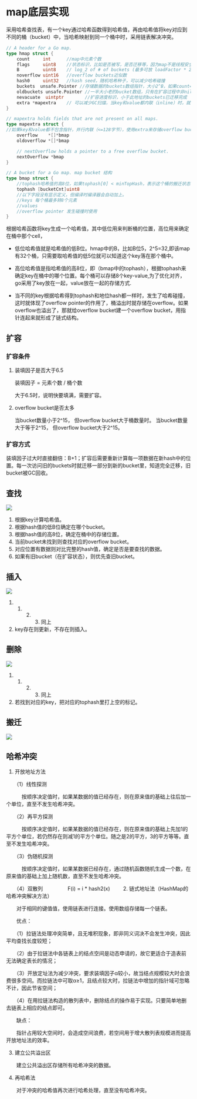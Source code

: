 # map底层实现

采用哈希查找表，有一个key通过哈希函数得到哈希值，再由哈希值将key对应到不同的桶（bucket）中，当哈希映射到同一个桶中时，采用链表解决冲突。

```go
// A header for a Go map.
type hmap struct {
	count     int      //map中元素个数
	flags     uint8    //状态标识，比如是否被写，是否迁移等，因为map不是线程安全的，所以操作时需要判断flags 
	B         uint8    // log_2 of # of buckets (最多可放 loadFactor * 2^B 个元素。 即 6.5*2^B)
	noverflow uint16   //overflow buckets近似数
	hash0     uint32   //hash seed，随机哈希种子，可以减少哈希碰撞
    buckets  unsafe.Pointer //存储数据的buckets数组指针，大小2^B，如果count=0，可能是nil
	oldbuckets unsafe.Pointer //一半大小老的bucket数组，只有在扩容过程中非nil
    nevacuate  uintptr        //扩容进度标识，小于此地址的buckets已迁移完成
	extra *mapextra    // 可以减少GC扫描，当key和value都内联（inline）时，就会使用该字段
}
```

```go
// mapextra holds fields that are not present on all maps.
type mapextra struct {
//如果key和value都不包含指针，并行内联（<=128字节），使用extra来存储overflow bucket，这样可以避免GC扫描整个map。
	overflow    *[]*bmap
	oldoverflow *[]*bmap

	// nextOverflow holds a pointer to a free overflow bucket.
	nextOverflow *bmap
}
```

```go
// A bucket for a Go map. map bucket 结构
type bmap struct {
	//tophash哈希值的高8位，如果tophash[0] < minTopHash，表示这个桶的搬迁状态
	tophash [bucketCnt]uint8
	//以下字段没有显示定义，但编译时编译器会自动加上。
	//keys 每个桶最多转8个元素
	//values
	//overflow pointer 发生碰撞时使用
}
```

根据哈希函数将key生成一个哈希值，其中低位用来判断桶的位置，高位用来确定在桶中那个cell，

- 低位哈希值就是哈希值的低B位。hmap中的B，比如B位5，2^5=32,即该map有32个桶，只需要取哈希值的低5位就可以知道这个key落在那个桶中。

- 高位哈希值是指哈希值的高8位，即（bmap中的tophash），根据tophash来确定key在桶中的哪个位置。每个桶可以存储8个key-value,为了优化对齐，go采用了key放在一起，value放在一起的存储方式.

- 当不同的key根据哈希得到tophash和地位hash都一样时，发生了哈希碰撞，这时就体现了overflow pointer的作用了，桶溢出时就存储在overflow。如果overflow也溢出了，那就给overflow bucket建一个overflow bucket，用指针连起来就形成了链式结构。

## 扩容

### 扩容条件

1. 装填因子是否大于6.5

    装填因子 = 元素个数 / 桶个数
    
    大于6.5时，说明快要填满，需要扩容。
    
2. overflow bucket是否太多

    当bucket数量小于2^15， 但overflow bucket大于桶数量时。
    当bucket数量大于等于2^15， 但overflow bucket大于2^15。
    
### 扩容方式

装填因子过大时直接翻倍：B+1；扩容后需要重新计算每一项数据在新hash中的位置。每一次访问旧的buckets时就迁移一部分到新的bucket里，知道完全迁移，旧bucket被GC回收。

## 查找

![](/uploads/upload_5b265b34f14904524659bd80396ab9c3.png)

1. 根据key计算哈希值。
2. 根据hash值的低B位确定在哪个bucket。
3. 根据hash值的高8位，确定在桶中的存储位置。
4. 当前bucket未找到则查找对应的overflow bucket。
5. 对应位置有数据则对比完整的hash值，确定是否是要查找的数据。
6. 如果有旧bucket（在扩容状态），则优先查旧bucket。

## 插入

![](/uploads/upload_1172b54ab789406c7d5a33d1e22497d3.png)

1. 1. 2. 3. 同上
2. key存在则更新，不存在则插入。


## 删除

![](/uploads/upload_3e48eb50d0d39b8abca139c7db943805.png)

1. 1. 2. 3. 同上
2. 若找到对应的key，把对应的tophash里打上空的标记。

## 搬迁

![](/uploads/upload_b5c3471e1e89234eaf1d7ab7f98af109.png)

## 哈希冲突

1. 开放地址方法

　　（1）线性探测

　　　按顺序决定值时，如果某数据的值已经存在，则在原来值的基础上往后加一个单位，直至不发生哈希冲突。　

　　（2）再平方探测

　　　按顺序决定值时，如果某数据的值已经存在，则在原来值的基础上先加1的平方个单位，若仍然存在则减1的平方个单位。随之是2的平方，3的平方等等。直至不发生哈希冲突。

　　（3）伪随机探测

　　　按顺序决定值时，如果某数据已经存在，通过随机函数随机生成一个数，在原来值的基础上加上随机数，直至不发生哈希冲突。

　　（4）双散列
　　
　　 F(i) = i * hash2(x)
　　 
2. 链式地址法（HashMap的哈希冲突解决方法）

　　对于相同的键值值，使用链表进行连接。使用数组存储每一个链表。

　　优点：

　　（1）拉链法处理冲突简单，且无堆积现象，即非同义词决不会发生冲突，因此平均查找长度较短；

　　（2）由于拉链法中各链表上的结点空间是动态申请的，故它更适合于造表前无法确定表长的情况；

　　（3）开放定址法为减少冲突，要求装填因子α较小，故当结点规模较大时会浪费很多空间。而拉链法中可取α≥1，且结点较大时，拉链法中增加的指针域可忽略不计，因此节省空间；

　　（4）在用拉链法构造的散列表中，删除结点的操作易于实现。只要简单地删去链表上相应的结点即可。

　　缺点：

　　指针占用较大空间时，会造成空间浪费，若空间用于增大散列表规模进而提高开放地址法的效率。

3. 建立公共溢出区

　　建立公共溢出区存储所有哈希冲突的数据。

4. 再哈希法

　　对于冲突的哈希值再次进行哈希处理，直至没有哈希冲突。